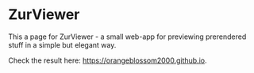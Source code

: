 # ZurViewer

This a page for ZurViewer - a small web-app for previewing prerendered stuff in a simple but elegant way.

Check the result here: https://orangeblossom2000.github.io.
